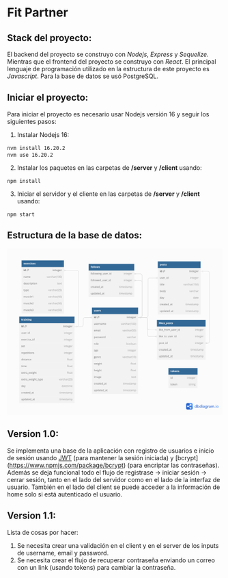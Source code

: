 # Fit Partner

## Stack del proyecto:
El backend del proyecto se construyo con *Nodejs*, *Express* y *Sequelize*. Mientras que el frontend del proyecto se construyo con *React*. El principal lenguaje de programación utilizado en la estructura de este proyecto es *Javascript*. Para la base de datos se usó PostgreSQL.

## Iniciar el proyecto:
Para iniciar el proyecto es necesario usar Nodejs versión 16 y seguir los siguientes pasos:
1. Instalar Nodejs 16:
```
nvm install 16.20.2
nvm use 16.20.2
```
2. Instalar los paquetes en las carpetas de **/server** y **/client** usando:
```
npm install
```
3. Iniciar el servidor y el cliente en las carpetas de **/server** y **/client** usando:
```
npm start
```

## Estructura de la base de datos:
![Modelo de datos](./server/src/database/fitpartner.png)

## Version 1.0:
Se implementa una base de la aplicación con registro de usuarios e inicio de sesión usando [JWT](https://jwt.io/) (para mantener la sesión iniciada) y [bcrypt] (https://www.npmjs.com/package/bcrypt) (para encriptar las contraseñas). Además se deja funcional todo el flujo de registrase -> iniciar sesión -> cerrar sesión, tanto en el lado del servidor como en el lado de la interfaz de usuario. También en el lado del client se puede acceder a la información de home solo si está autenticado el usuario.

## Version 1.1:
Lista de cosas por hacer:
1. Se necesita crear una validación en el client y en el server de los inputs de username, email y password.
2. Se necesita crear el flujo de recuperar contraseña enviando un correo con un link (usando tokens) para cambiar la contraseña.
